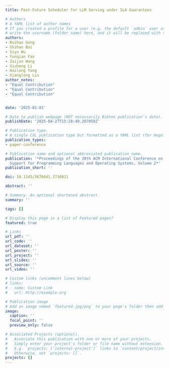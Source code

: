 ```yaml
---
title: Past-Future Scheduler for LLM Serving under SLA Guarantees

# Authors
# A YAML list of author names
# If you created a profile for a user (e.g. the default `admin` user at `content/authors/admin/`), 
# write the username (folder name) here, and it will be replaced with their full name and linked to their profile.
authors:
- Ruihao Gong
- Shihao Bai
- Siyu Wu
- Yunqian Fan
- Zaijun Wang
- Xiuhong Li
- Hailong Yang
- Xianglong Liu
author_notes:
- "Equal Contribution"
- "Equal Contribution"
- "Equal Contribution"


date: '2025-01-01'

# Date to publish webpage (NOT necessarily Bibtex publication's date).
publishDate: '2025-04-27T15:28:40.207050Z'

# Publication type.
# A single CSL publication type but formatted as a YAML list (for Hugo requirements).
publication_types:
- paper-conference

# Publication name and optional abbreviated publication name.
publication: '*Proceedings of the 30th ACM International Conference on Architectural
  Support for Programming Languages and Operating Systems, Volume 2*'
publication_short: ''

doi: 10.1145/3676641.3716011

abstract: ''

# Summary. An optional shortened abstract.
summary: ''

tags: []

# Display this page in a list of Featured pages?
featured: true

# Links
url_pdf: ''
url_code: ''
url_dataset: ''
url_poster: ''
url_project: ''
url_slides: ''
url_source: ''
url_video: ''

# Custom links (uncomment lines below)
# links:
# - name: Custom Link
#   url: http://example.org

# Publication image
# Add an image named `featured.jpg/png` to your page's folder then add a caption below.
image:
  caption: ''
  focal_point: ''
  preview_only: false

# Associated Projects (optional).
#   Associate this publication with one or more of your projects.
#   Simply enter your project's folder or file name without extension.
#   E.g. `projects: ['internal-project']` links to `content/project/internal-project/index.md`.
#   Otherwise, set `projects: []`.
projects: []
---
```

